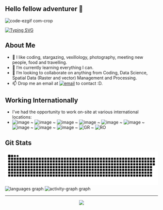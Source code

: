 ## Hello fellow adventurer 👋
<!-- <picture>
  <source media="(prefers-color-scheme: dark)" srcset="https://user-images.githubusercontent.com/71174892/201482577-2a0490b8-2321-45a2-b170-bb3295a023a6.jpg">
  <source media="(prefers-color-scheme: light)" srcset="https://github.com/aghoshpro/aghoshpro/assets/71174892/98476928-419b-4f23-a85b-c2b9929d0cc9">
  <img alt=OntoRaster Logo" src="https://github.com/aghoshpro/aghoshpro/assets/71174892/98476928-419b-4f23-a85b-c2b9929d0cc9" style="width:auto;">
</picture>-->
![code-ezgif com-crop](https://github.com/user-attachments/assets/95e4b45a-55ba-40d2-84cc-2d4fe2b15897)


[![Typing SVG](https://readme-typing-svg.demolab.com?font=JetBrains+Mono&weight=500&duration=3000&pause=2000&color=00BBF0&multiline=true&random=false&width=1102&height=150&lines=01100100100111001100101011110100101110+Hi%2C+I'm+Arka+Ghosh+0001100100111110001110001010000101;In+a+world+where+complex+data+generated+from+science+and+industry+is+abundant%2C+I+investigate+;ways+to+connect+these+enormous+arrays+of+data+with+more+relational+databases.+My+research+%26;work+experience+helps+users+to+efficiently+query+databases+and+effortlessly+extract+useful+;information+leads+to+robust+decision+making%2C+attractive+visualization+and+revolutionary+discoveries.;01110010011100111001011010000110010011111000111000101101011010110011101100011010001011011110001101100101011000011110011001000101100110000000110101001110000100110000111000010100001100101000110111000000011001001010111010011101010101110001101101111101001010110)](https://git.io/typing-svg)

## About Me

- 👀 I like coding, stargazing, vexillology, photography, meeting new people, food and travelling.
- 🌱 I’m currently learning everything I can.
- 💞️ I’m looking to collaborate on anything from Coding, Data Science, Spatial Data (Raster and vector) Management and Processing.
- 📫 Drop me an email at [![email](https://img.shields.io/badge/Email-D14836?logo=gmail&logoColor=white)](mailto:aghoshpro@proton.me) to contact :D.

## Working Internationally

- I've had the opportunity to work on-site at various international locations:
- ![image](https://github.com/aghoshpro/aghoshpro/assets/71174892/665a1d42-92ca-44a7-8239-9630f11bcb9d)
 ~ ![image](https://github.com/aghoshpro/aghoshpro/assets/71174892/25d9a3ac-e40b-49d2-8957-cacb8b8a2250)
 ~ ![image](https://github.com/aghoshpro/aghoshpro/assets/71174892/5055cfcd-4f15-461f-a4bc-51b3320b5dd0)
 ~ ![image](https://github.com/aghoshpro/aghoshpro/assets/71174892/db8d36df-a233-4b25-8a31-7c04bed4cf71)
 ~ ![image](https://github.com/aghoshpro/aghoshpro/assets/71174892/328bec3b-3247-4795-ba8d-b3bc1fdf1054)
 ~ ![image](https://github.com/aghoshpro/aghoshpro/assets/71174892/c9eadb41-dbf9-45a0-8b68-3b47f4bbbeb7)
 ~ ![image](https://github.com/aghoshpro/aghoshpro/assets/71174892/150f6e8c-945a-4e1f-a749-0498278aeb94)
 ~ ![image](https://github.com/aghoshpro/aghoshpro/assets/71174892/e9308cfe-6f9e-4d90-8924-dd173a71ac7c)
 ~ ![image](https://github.com/aghoshpro/aghoshpro/assets/71174892/9e91a48a-738f-4a75-9f56-5cd0bb0b0046)
 ~ ![GR](https://github.com/user-attachments/assets/eadcd35f-cb68-421e-bbc9-320d97f85beb)
 ~ ![RO](https://github.com/user-attachments/assets/5a5e4dfe-d287-433f-8315-aa8b3ed58c8b)

## Git Stats

<picture>
  <source media="(prefers-color-scheme: dark)" srcset="https://raw.githubusercontent.com/aghoshpro/aghoshpro/output/github-snake-dark.svg" />
  <source media="(prefers-color-scheme: light)" srcset="https://raw.githubusercontent.com/aghoshpro/aghoshpro/output/github-snake.svg" />
  <img alt="github-snake" src="https://raw.githubusercontent.com/aghoshpro/aghoshpro/output/github-snake.svg" />
</picture>


<div align="left">
  <img src="https://github-readme-stats.vercel.app/api/top-langs?username=aghoshpro&locale=en&hide_title=false&layout=compact&card_width=320&langs_count=10&theme=merko&hide_border=false&order=2" height="190" alt="languages graph"  />
  <img src="https://github-readme-activity-graph.vercel.app/graph?username=aghoshpro&radius=16&theme=merko&area=true&order=5&hide_border=false&hide_title=false&point=E0115F&area_color=F0FFB2&line=CEFF00&color=CEFF00" height="190" alt="activity-graph graph"  />
</div>

---

<div align="center">
  <img src="https://profile-counter.glitch.me/aghoshpro/count.svg?"  />
</div>
